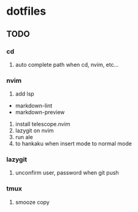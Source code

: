 # dotfiles
## TODO
### cd
1. auto complete path when cd, nvim, etc...

### nvim
1. add lsp
  - markdown-lint
  - markdown-preview
1. install telescope.nvim 
1. lazygit on nvim
1. run ale
1. to hankaku when insert mode to normal mode 

### lazygit
1. unconfirm user, password when git push 

### tmux
1. smooze copy
